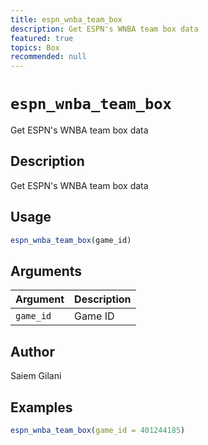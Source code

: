 ```yaml
---
title: espn_wnba_team_box
description: Get ESPN's WNBA team box data
featured: true
topics: Box
recommended: null
---
```

# `espn_wnba_team_box`

Get ESPN's WNBA team box data


## Description

Get ESPN's WNBA team box data


## Usage

```r
espn_wnba_team_box(game_id)
```


## Arguments

Argument      |Description
------------- |----------------
`game_id`     |     Game ID


## Author

Saiem Gilani


## Examples

```r
espn_wnba_team_box(game_id = 401244185)
```


